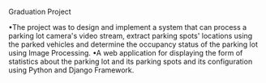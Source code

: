 Graduation Project

•The project was to design and implement a system that can process a parking lot camera's video stream, extract
parking spots' locations using the parked vehicles and determine the occupancy status of the parking lot using
Image Processing.
•A web application for displaying the form of statistics about the parking lot and its parking spots and its
configuration using Python and Django Framework.
